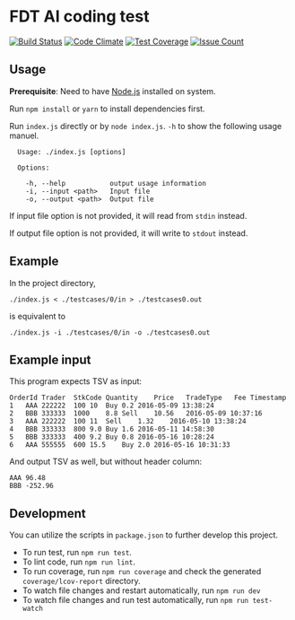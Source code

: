 # FDT AI coding test
[![Build Status](https://travis-ci.org/leoyuholo/fdt-ai.svg?branch=master)](https://travis-ci.org/leoyuholo/fdt-ai)
[![Code Climate](https://codeclimate.com/github/leoyuholo/fdt-ai/badges/gpa.svg)](https://codeclimate.com/github/leoyuholo/fdt-ai)
[![Test Coverage](https://codeclimate.com/github/leoyuholo/fdt-ai/badges/coverage.svg)](https://codeclimate.com/github/leoyuholo/fdt-ai/coverage)
[![Issue Count](https://codeclimate.com/github/leoyuholo/fdt-ai/badges/issue_count.svg)](https://codeclimate.com/github/leoyuholo/fdt-ai)

## Usage
**Prerequisite**: Need to have [Node.js](https://nodejs.org/en/) installed on system.

Run `npm install` or `yarn` to install dependencies first.

Run `index.js` directly or by `node index.js`. `-h` to show the following usage manuel.

```
  Usage: ./index.js [options]

  Options:

    -h, --help           output usage information
    -i, --input <path>   Input file
    -o, --output <path>  Output file
```

If input file option is not provided, it will read from `stdin` instead.

If output file option is not provided, it will write to `stdout` instead.

## Example
In the project directory,
```
./index.js < ./testcases/0/in > ./testcases0.out
```
is equivalent to
```
./index.js -i ./testcases/0/in -o ./testcases0.out
```

## Example input
This program expects TSV as input:
```
OrderId	Trader	StkCode	Quantity	Price	TradeType	Fee	Timestamp
1	AAA	222222	100	10	Buy	0.2	2016-05-09 13:38:24
2	BBB	333333	1000	8.8	Sell	10.56	2016-05-09 10:37:16
3	AAA	222222	100	11	Sell	1.32	2016-05-10 13:38:24
4	BBB	333333	800	9.0	Buy	1.6	2016-05-11 14:58:30
5	BBB	333333	400	9.2	Buy	0.8	2016-05-16 10:28:24
6	AAA	555555	600	15.5	Buy	2.0	2016-05-16 10:31:33
```
And output TSV as well, but without header column:
```
AAA	96.48
BBB	-252.96
```

## Development
You can utilize the scripts in `package.json` to further develop this project.

- To run test, run `npm run test`.
- To lint code, run `npm run lint`.
- To run coverage, run `npm run coverage` and check the generated `coverage/lcov-report` directory.
- To watch file changes and restart automatically, run `npm run dev`
- To watch file changes and run test automatically, run `npm run test-watch`

